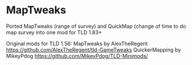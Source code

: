 # MapTweaks 

Ported MapTweaks (range of survey) and QuickMap (change of time to do map survey into one mod for TLD 1.83+

Original mods for TLD 1.56:
 MapTweaks by AlexTheRegent https://github.com/AlexTheRegent/tld-GameTweaks
 QuickerMapping by MikeyPdog https://github.com/MikeyPdog/TLD-Minimods/
